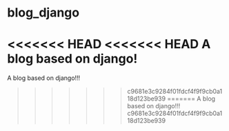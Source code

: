 # blog_django
<<<<<<< HEAD
<<<<<<< HEAD
A blog based on django!
=======
A blog based on django!!!
>>>>>>> c9681e3c9284f01fdcf4f9f9cb0a118d123be939
=======
A blog based on django!!!
>>>>>>> c9681e3c9284f01fdcf4f9f9cb0a118d123be939
